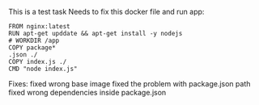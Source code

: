 This is a test task
Needs to fix this docker file and run app:
```
FROM nginx:latest
RUN apt-get upddate && apt-get install -y nodejs
# WORKDIR /app
COPY package*
.json ./
COPY index.js ./
CMD "node index.js"
```
Fixes:
fixed wrong base image
fixed the problem with package.json path
fixed wrong dependencies   inside package.json
